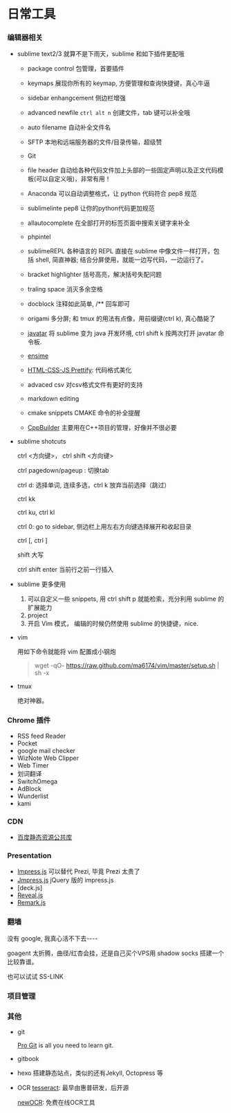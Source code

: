 # 日常工具

### 编辑器相关

- sublime text2/3
    就算不是下雨天，sublime 和如下插件更配哦
    - package control 包管理，首要插件
    - keymaps   展现你所有的 keymap, 方便管理和查询快捷键，真心牛逼
    - sidebar enhangcement 侧边栏增强
    - advanced newfile  `ctrl alt n` 创建文件，tab 键可以补全哦
    - auto filename 自动补全文件名
    - SFTP  本地和远端服务器的文件/目录传输，超级赞
    - Git
    - file header 自动给各种代码文件加上头部的一些固定声明以及正文代码模板(可以自定义哦)，非常有用！
    - Anaconda 可以自动调整格式，让 python 代码符合 pep8 规范
    - sublimelinte pep8 让你的python代码更加规范



    - allautocomplete  在全部打开的标签页面中搜索关键字来补全
    - phpintel


    - sublimeREPL  各种语言的 REPL 直接在 sublime 中像文件一样打开，包括 shell, 简直神器; 结合分屏使用，就能一边写代码，一边运行了。


    - bracket highlighter 括号高亮，解决括号失配问题
    - traling space 消灭多余空格
    - docblock  注释如此简单, /** 回车即可

    - origami   多分屏; 和 tmux 的用法有点像，用前缀键(ctrl k), 真心酷毙了

    - [javatar](https://javatar.readthedocs.org/en/latest/) 将 sublime 变为 java 开发环境, ctrl shift k 按两次打开 javatar 命令板.

    - [ensime](https://github.com/ensime/ensime-sublime)

    - [HTML-CSS-JS Prettify](https://packagecontrol.io/packages/HTML-CSS-JS%20Prettify): 代码格式美化
    - advaced csv 对csv格式文件有更好的支持
    - markdown editing
    - cmake snippets   CMAKE 命令的补全提醒
    - [CppBuilder](https://packagecontrol.io/packages/CppBuilder) 主要用在C++项目的管理，好像并不很必要


- sublime shotcuts

    ctrl <方向键>， ctrl shift <方向键>

    ctrl pagedown/pageup : 切换tab

    ctrl d: 选择单词, 连续多选，ctrl k 放弃当前选择（跳过）

    ctrl kk

    ctrl ku, ctrl kl

    ctrl 0: go to sidebar, 侧边栏上用左右方向键选择展开和收起目录

    ctrl [,  ctrl ]

    shift 大写

    ctrl shift enter 当前行之前一行插入

- sublime 更多使用

    1. 可以自定义一些 snippets, 用 ctrl shift p 就能检索，充分利用 sublime 的扩展能力
    2. project
    3. 开启 Vim 模式， 编辑的时候仍然使用 sublime 的快捷键，nice.
    




- vim

    用如下命令就能将 vim 配置成小钢炮
    > wget -qO- https://raw.github.com/ma6174/vim/master/setup.sh | sh -x



- tmux

    绝对神器。




### Chrome 插件

- RSS feed Reader
- Pocket
- google mail checker
- WizNote Web Clipper
- Web Timer
- 划词翻译
- SwitchOmega
- AdBlock
- Wunderlist
- kami

### CDN

- [百度静态资源公共库](http://cdn.code.baidu.com/)


### Presentation

- [Impress.js]() 可以替代 Prezi, 毕竟 Prezi 太贵了
- [Jmpress.js](http://jmpressjs.github.io/jmpress.js/#/home) jQuery 版的 impress.js
- [deck.js]
- [Reveal.js](http://lab.hakim.se/reveal-js/#/)
- [Remark.js](http://remarkjs.com/)


### 翻墙
没有 google, 我真心活不下去----

goagent 太折腾，曲径/红杏会挂，还是自己买个VPS用 shadow socks 搭建一个比较靠谱。

也可以试试 SS-LINK


### 项目管理



###  其他
- git

    [Pro Git](https://git-scm.com/book/en/v2) is all you need to learn git.
- gitbook
- hexo 搭建静态站点，类似的还有Jekyll, Octopress 等
- OCR
    [tesseract](https://github.com/tesseract-ocr/tesseract): 最早由惠普研发，后开源

    [newOCR](https://www.newocr.com/): 免费在线OCR工具
